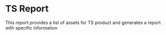 # TS Report

This report provides a list of assets for TS product and generates a report with specific information
